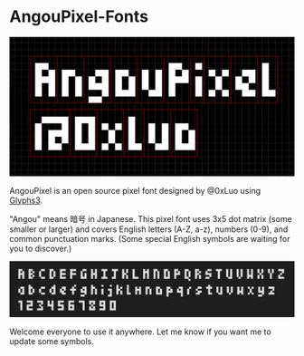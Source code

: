 # AngouPixel-Fonts

![Image](https://github.com/0xLuo/AngouPixel-Fonts/blob/main/images/AngouPixel-1.jpg)

AngouPixel is an open source pixel font designed by @0xLuo using [Glyphs3](https://glyphsapp.com/).

"Angou" means 暗号 in Japanese. This pixel font uses 3x5 dot matrix (some smaller or larger) and covers English letters (A-Z, a-z), numbers (0-9), and common punctuation marks. (Some special English symbols are waiting for you to discover.)

![Image](https://github.com/0xLuo/AngouPixel-Fonts/blob/main/images/AngouPixel-2.jpg)

Welcome everyone to use it anywhere. Let me know if you want me to update some symbols.
